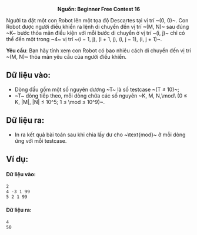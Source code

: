 **<center>Nguồn: Beginner Free Contest 16</center>**

Người ta đặt một con Robot lên một tọa độ Descartes tại vị trí ~(0, 0)~. Con Robot được người điều khiển ra lệnh di chuyển đến vị trí ~(M, N)~ sau đúng ~K~ bước thỏa mãn điều kiện với mỗi bước di chuyển ở vị trí ~(i, j)~ chỉ có thể đến một trong ~4~ vị trí ~(i − 1, j), (i + 1, j), (i, j − 1), (i, j + 1)~.

**Yêu cầu**: Bạn hãy tính xem con Robot có bao nhiêu cách di chuyển đến vị trí ~(M, N)~ thỏa mãn yêu cầu của người điều khiển.

## Dữ liệu vào:
- Dòng đầu gồm một số nguyên dương ~T~ là số testcase ~(T ≤ 10)~;
- ~T~ dòng tiếp theo, mỗi dòng chứa các số nguyên ~K, M, N,\mod\ (0 ≤ K, |M|, |N| ≤ 10^5; 1 ≤ \mod ≤ 10^9)~.

## Dữ liệu ra:
- In ra kết quả bài toán sau khi chia lấy dư cho ~\text{mod}~ ở mỗi dòng ứng với mỗi testcase.

## Ví dụ:
#### Dữ liệu vào:
```
2
4 -3 1 99
5 2 1 99
```

#### Dữ liệu ra:
```
4
50
```